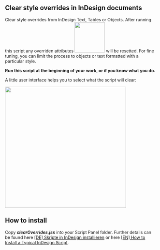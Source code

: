 ## Clear style overrides in InDesign documents
Clear style overrides from InDesign Text, Tables or Objects. After running this script any overriden attributes  <img src="https://github.com/grefel/clearOverrides/blob/master/docs/override.png" width="100px" />  will be resetted. For fine tuning, you can limit the process to objects or text formatted with a particular style.

**Run this script at the beginning of your work, or if you know what you do.**

A little user interface helps you to select what the script will clear:

<img src="https://github.com/grefel/clearOverrides/blob/master/docs/GUI.png" width="400px"/>


## How to install
Copy ***clearOverrides.jsx*** into your Script Panel folder. Further details can be found here [[DE] Skripte in InDesign installieren](http://www.publishingx.de/skripte-installieren/) or here [[EN] How to Install a Typical InDesign Script](http://www.danrodney.com/scripts/directions-installingscripts.html).